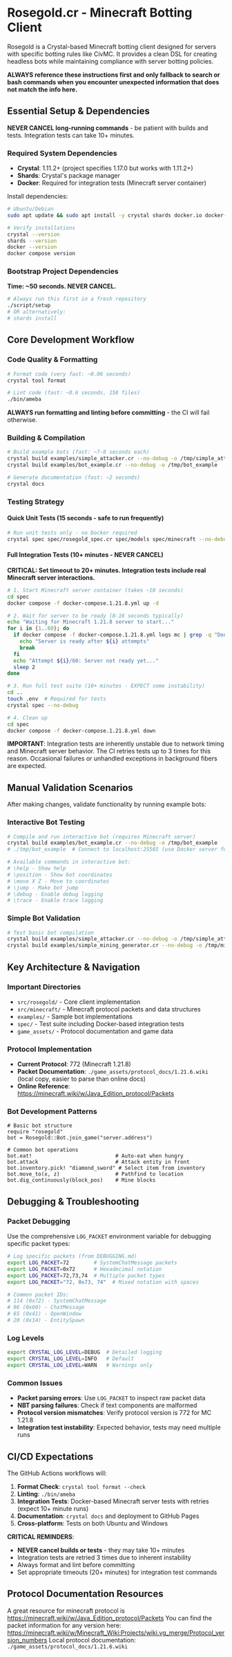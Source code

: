 # Rosegold.cr - Minecraft Botting Client

Rosegold is a Crystal-based Minecraft botting client designed for servers with specific botting rules like CivMC. It provides a clean DSL for creating headless bots while maintaining compliance with server botting policies.

**ALWAYS reference these instructions first and only fallback to search or bash commands when you encounter unexpected information that does not match the info here.**

## Essential Setup & Dependencies

**NEVER CANCEL long-running commands** - be patient with builds and tests. Integration tests can take 10+ minutes.

### Required System Dependencies
- **Crystal**: 1.11.2+ (project specifies 1.17.0 but works with 1.11.2+)
- **Shards**: Crystal's package manager 
- **Docker**: Required for integration tests (Minecraft server container)

Install dependencies:
```bash
# Ubuntu/Debian
sudo apt update && sudo apt install -y crystal shards docker.io docker-compose-plugin

# Verify installations
crystal --version
shards --version
docker --version
docker compose version
```

### Bootstrap Project Dependencies
**Time: ~50 seconds. NEVER CANCEL.**
```bash
# Always run this first in a fresh repository
./script/setup
# OR alternatively:
# shards install
```

## Core Development Workflow

### Code Quality & Formatting
```bash
# Format code (very fast: ~0.06 seconds)
crystal tool format

# Lint code (fast: ~0.6 seconds, 158 files)
./bin/ameba
```

**ALWAYS run formatting and linting before committing** - the CI will fail otherwise.

### Building & Compilation
```bash
# Build example bots (fast: ~7-8 seconds each)
crystal build examples/simple_attacker.cr --no-debug -o /tmp/simple_attacker
crystal build examples/bot_example.cr --no-debug -o /tmp/bot_example

# Generate documentation (fast: ~2 seconds)
crystal docs
```

### Testing Strategy

#### Quick Unit Tests (15 seconds - safe to run frequently)
```bash
# Run unit tests only - no Docker required
crystal spec spec/rosegold_spec.cr spec/models spec/minecraft --no-debug
```

#### Full Integration Tests (10+ minutes - NEVER CANCEL)
**CRITICAL: Set timeout to 20+ minutes. Integration tests include real Minecraft server interactions.**
```bash
# 1. Start Minecraft server container (takes ~10 seconds)
cd spec
docker compose -f docker-compose.1.21.8.yml up -d

# 2. Wait for server to be ready (8-16 seconds typically)
echo "Waiting for Minecraft 1.21.8 server to start..."
for i in {1..60}; do
  if docker compose -f docker-compose.1.21.8.yml logs mc | grep -q "Done.*For help, type"; then
    echo "Server is ready after ${i} attempts"
    break
  fi
  echo "Attempt ${i}/60: Server not ready yet..."
  sleep 2
done

# 3. Run full test suite (10+ minutes - EXPECT some instability)
cd ..
touch .env  # Required for tests
crystal spec --no-debug

# 4. Clean up
cd spec
docker compose -f docker-compose.1.21.8.yml down
```

**IMPORTANT**: Integration tests are inherently unstable due to network timing and Minecraft server behavior. The CI retries tests up to 3 times for this reason. Occasional failures or unhandled exceptions in background fibers are expected.

## Manual Validation Scenarios

After making changes, validate functionality by running example bots:

### Interactive Bot Testing
```bash
# Compile and run interactive bot (requires Minecraft server)
crystal build examples/bot_example.cr --no-debug -o /tmp/bot_example
# ./tmp/bot_example  # Connect to localhost:25565 (use Docker server for testing)

# Available commands in interactive bot:
# \help - Show help
# \position - Show bot coordinates  
# \move X Z - Move to coordinates
# \jump - Make bot jump
# \debug - Enable debug logging
# \trace - Enable trace logging
```

### Simple Bot Validation
```bash
# Test basic bot compilation
crystal build examples/simple_attacker.cr --no-debug -o /tmp/simple_attacker
crystal build examples/simple_mining_generator.cr --no-debug -o /tmp/mining_bot
```

## Key Architecture & Navigation

### Important Directories
- `src/rosegold/` - Core client implementation
- `src/minecraft/` - Minecraft protocol packets and data structures  
- `examples/` - Sample bot implementations
- `spec/` - Test suite including Docker-based integration tests
- `game_assets/` - Protocol documentation and game data

### Protocol Implementation
- **Current Protocol**: 772 (Minecraft 1.21.8)
- **Packet Documentation**: `./game_assets/protocol_docs/1.21.6.wiki` (local copy, easier to parse than online docs)
- **Online Reference**: https://minecraft.wiki/w/Java_Edition_protocol/Packets

### Bot Development Patterns
```crystal
# Basic bot structure
require "rosegold"
bot = Rosegold::Bot.join_game("server.address")

# Common bot operations
bot.eat!                           # Auto-eat when hungry
bot.attack                         # Attack entity in front
bot.inventory.pick! "diamond_sword" # Select item from inventory
bot.move_to(x, z)                  # Pathfind to location
bot.dig_continuously(block_pos)    # Mine blocks
```

## Debugging & Troubleshooting

### Packet Debugging
Use the comprehensive `LOG_PACKET` environment variable for debugging specific packet types:
```bash
# Log specific packets (from DEBUGGING.md)
export LOG_PACKET=72        # SystemChatMessage packets
export LOG_PACKET=0x72      # Hexadecimal notation
export LOG_PACKET=72,73,74  # Multiple packet types
export LOG_PACKET="72, 0x73, 74"  # Mixed notation with spaces

# Common packet IDs:
# 114 (0x72) - SystemChatMessage
# 96 (0x60) - ChatMessage  
# 65 (0x41) - OpenWindow
# 20 (0x14) - EntitySpawn
```

### Log Levels
```bash
export CRYSTAL_LOG_LEVEL=DEBUG  # Detailed logging
export CRYSTAL_LOG_LEVEL=INFO   # Default
export CRYSTAL_LOG_LEVEL=WARN   # Warnings only
```

### Common Issues
- **Packet parsing errors**: Use `LOG_PACKET` to inspect raw packet data
- **NBT parsing failures**: Check if text components are malformed  
- **Protocol version mismatches**: Verify protocol version is 772 for MC 1.21.8
- **Integration test instability**: Expected behavior, tests may need multiple runs

## CI/CD Expectations

The GitHub Actions workflows will:
1. **Format Check**: `crystal tool format --check` 
2. **Linting**: `./bin/ameba`
3. **Integration Tests**: Docker-based Minecraft server tests with retries (expect 10+ minute runs)
4. **Documentation**: `crystal docs` and deployment to GitHub Pages
5. **Cross-platform**: Tests on both Ubuntu and Windows

**CRITICAL REMINDERS**:
- **NEVER cancel builds or tests** - they may take 10+ minutes
- Integration tests are retried 3 times due to inherent instability
- Always format and lint before committing
- Set appropriate timeouts (20+ minutes) for integration test commands

## Protocol Documentation Resources
A great resource for minecraft protocol is https://minecraft.wiki/w/Java_Edition_protocol/Packets
You can find the packet information for any version here: https://minecraft.wiki/w/Minecraft_Wiki:Projects/wiki.vg_merge/Protocol_version_numbers
Local protocol documentation: `./game_assets/protocol_docs/1.21.6.wiki`
